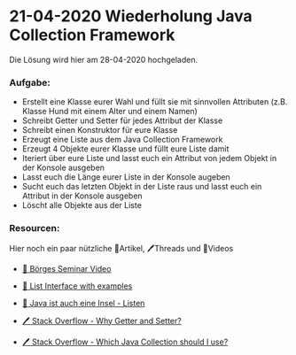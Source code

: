 # 21-04-2020 Wiederholung Java Collection Framework

Die Lösung wird hier am 28-04-2020 hochgeladen.

### Aufgabe:

- Erstellt eine Klasse eurer Wahl und füllt sie mit sinnvollen Attributen (z.B. Klasse Hund mit einem Alter und einem Namen)
- Schreibt Getter und Setter für jedes Attribut der Klasse
- Schreibt einen Konstruktor für eure Klasse
- Erzeugt eine Liste aus dem Java Collection Framework  
- Erzeugt 4 Objekte eurer Klasse und füllt eure Liste damit
- Iteriert über eure Liste und lasst euch ein Attribut von jedem Objekt in der Konsole ausgeben
- Lasst euch die Länge eurer Liste in der Konsole augeben
- Sucht euch das letzten Objekt in der Liste raus und lasst euch ein Attribut in der Konsole ausgeben
- Löscht alle Objekte aus der Liste

### Resourcen:
Hier noch ein paar nützliche 📃Artikel, 🖊️Threads und 🎥Videos

- [🎥 Börges Seminar Video](https://uni-koeln.sciebo.de/s/CnL5Cg1opl8QceE)

- [📃 List Interface with examples](https://www.geeksforgeeks.org/list-interface-java-examples/)

- [📃 Java ist auch eine Insel - Listen](http://openbook.rheinwerk-verlag.de/javainsel9/javainsel_13_003.htm#mjf4178c97cb04d7bdd4be130334579516)

- [🖊️ Stack Overflow - Why Getter and Setter?](https://stackoverflow.com/questions/1568091/why-use-getters-and-setters-accessors)

- [🖊️ Stack Overflow - Which Java Collection should I use?](https://stackoverflow.com/questions/21974361/which-java-collection-should-i-use)
